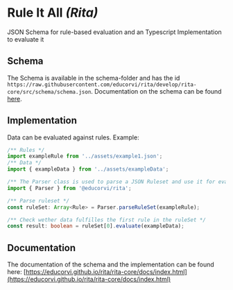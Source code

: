 # Rule It All _(Rita)_

JSON Schema for rule-based evaluation and an Typescript Implementation to evaluate it

## Schema

The Schema is available in the schema-folder and has the id `https://raw.githubusercontent.com/educorvi/rita/develop/rita-core/src/schema/schema.json`.
Documentation on the schema can be found [here](https://educorvi.github.io/rita/rita-core/docs/schema/#/).

## Implementation

Data can be evaluated against rules. Example:

```typescript
/** Rules */
import exampleRule from '../assets/example1.json';
/** Data */
import { exampleData } from '../assets/exampleData';

/** The Parser class is used to parse a JSON Ruleset and use it for evaluation */
import { Parser } from '@educorvi/rita';

/** Parse ruleset */
const ruleSet: Array<Rule> = Parser.parseRuleSet(exampleRule);

/** Check wether data fulfilles the first rule in the ruleSet */
const result: boolean = ruleSet[0].evaluate(exampleData);
```

## Documentation

The documentation of the schema and the implementation can be found here: [https://educorvi.github.io/rita/rita-core/docs/index.html](https://educorvi.github.io/rita/rita-core/docs/index.html)
